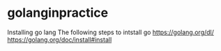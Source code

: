 # golanginpractice

Installing go lang
The following steps to intstall go
https://golang.org/dl/
https://golang.org/doc/install#install

